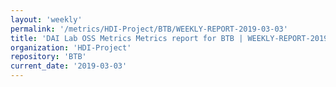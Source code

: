 ```yaml
---
layout: 'weekly'
permalink: '/metrics/HDI-Project/BTB/WEEKLY-REPORT-2019-03-03'
title: 'DAI Lab OSS Metrics Metrics report for BTB | WEEKLY-REPORT-2019-03-03'
organization: 'HDI-Project'
repository: 'BTB'
current_date: '2019-03-03'
---
```


